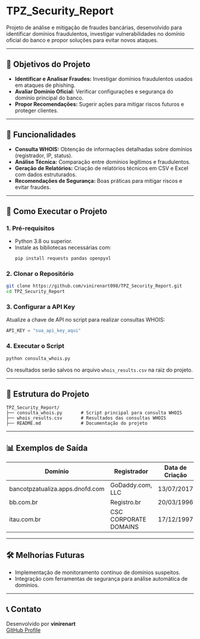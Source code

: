 
# TPZ_Security_Report

Projeto de análise e mitigação de fraudes bancárias, desenvolvido para identificar domínios fraudulentos, investigar vulnerabilidades no domínio oficial do banco e propor soluções para evitar novos ataques.

---

## 🎯 Objetivos do Projeto
- **Identificar e Analisar Fraudes:** Investigar domínios fraudulentos usados em ataques de phishing.
- **Avaliar Domínio Oficial:** Verificar configurações e segurança do domínio principal do banco.
- **Propor Recomendações:** Sugerir ações para mitigar riscos futuros e proteger clientes.

---

## 🔧 Funcionalidades
- **Consulta WHOIS:** Obtenção de informações detalhadas sobre domínios (registrador, IP, status).
- **Análise Técnica:** Comparação entre domínios legítimos e fraudulentos.
- **Geração de Relatórios:** Criação de relatórios técnicos em CSV e Excel com dados estruturados.
- **Recomendações de Segurança:** Boas práticas para mitigar riscos e evitar fraudes.

---

## 🚀 Como Executar o Projeto

### **1. Pré-requisitos**
- Python 3.8 ou superior.
- Instale as bibliotecas necessárias com:
  ```bash
  pip install requests pandas openpyxl
  ```

### **2. Clonar o Repositório**
```bash
git clone https://github.com/vinirenart098/TPZ_Security_Report.git
cd TPZ_Security_Report
```

### **3. Configurar a API Key**
Atualize a chave de API no script para realizar consultas WHOIS:
```python
API_KEY = "sua_api_key_aqui"
```

### **4. Executar o Script**
```bash
python consulta_whois.py
```

Os resultados serão salvos no arquivo `whois_results.csv` na raiz do projeto.

---

## 📂 Estrutura do Projeto
```
TPZ_Security_Report/
├── consulta_whois.py       # Script principal para consulta WHOIS
├── whois_results.csv       # Resultados das consultas WHOIS
├── README.md               # Documentação do projeto
```

---

## 📊 Exemplos de Saída
| Domínio                            | Registrador           | Data de Criação | IP              | Observações          |
|------------------------------------|-----------------------|-----------------|-----------------|----------------------|
| bancotpzatualiza.apps.dnofd.com    | GoDaddy.com, LLC      | 13/07/2017      | 54.80.239.42    | Domínio Fraudulento  |
| bb.com.br                          | Registro.br           | 20/03/1996      | 170.66.10.10    | Protegido            |
| itau.com.br                        | CSC CORPORATE DOMAINS | 17/12/1997      | 170.79.10.10    | Protegido            |

---

## 🛠️ Melhorias Futuras
- Implementação de monitoramento contínuo de domínios suspeitos.
- Integração com ferramentas de segurança para análise automática de domínios.

---

## 📞 Contato
Desenvolvido por **vinirenart**  
[GitHub Profile](vinirenart@yahoo.com.br)
